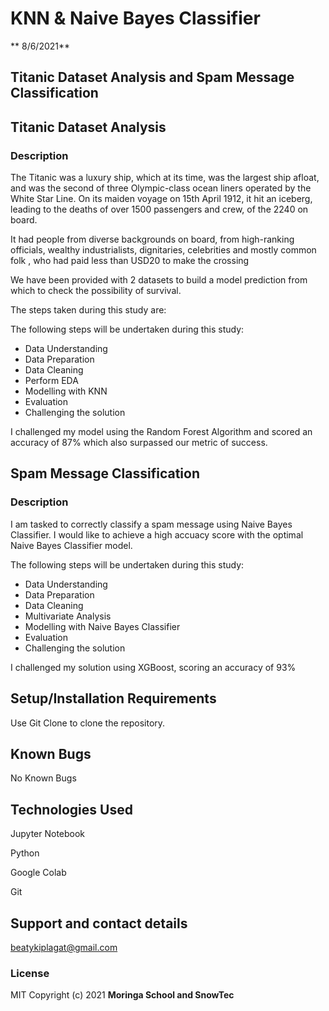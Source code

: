 # KNN & Naive Bayes Classifier 

** 8/6/2021**

## Titanic Dataset Analysis and Spam Message Classification

## Titanic Dataset Analysis

### Description

The Titanic was a luxury ship, which at its time, was the largest ship afloat, and was the second of three Olympic-class ocean liners operated by the White Star Line. On its maiden voyage on 15th April 1912, it hit an iceberg, leading to the deaths of over 1500 passengers and crew, of the 2240 on board.

It had people from diverse backgrounds on board, from high-ranking officials, wealthy industrialists, dignitaries, celebrities and mostly common folk , who had paid less than USD20 to make the crossing

We have been provided with 2 datasets to build a model prediction from which to check the possibility of survival.

The steps taken during this study are:

The following steps will be undertaken during this study:

- Data Understanding
- Data Preparation
- Data Cleaning
- Perform EDA
- Modelling with KNN
- Evaluation
- Challenging the solution

I challenged my model using the Random Forest Algorithm and scored an accuracy of 87% which also surpassed our metric of success.

## Spam Message Classification

### Description

I am tasked to correctly classify a spam message using Naive Bayes Classifier.
I would like to achieve a high accuacy score with the optimal Naive Bayes Classifier model.

The following steps will be undertaken during this study:

- Data Understanding
- Data Preparation
- Data Cleaning
- Multivariate Analysis
- Modelling with Naive Bayes Classifier
- Evaluation
- Challenging the solution

I challenged my solution using XGBoost, scoring an accuracy of 93%

## Setup/Installation Requirements
Use Git Clone to clone the repository. 
## Known Bugs
No Known Bugs
## Technologies Used
Jupyter Notebook

Python

Google Colab

Git
## Support and contact details
beatykiplagat@gmail.com
### License
MIT
Copyright (c) 2021 **Moringa School and SnowTec**
